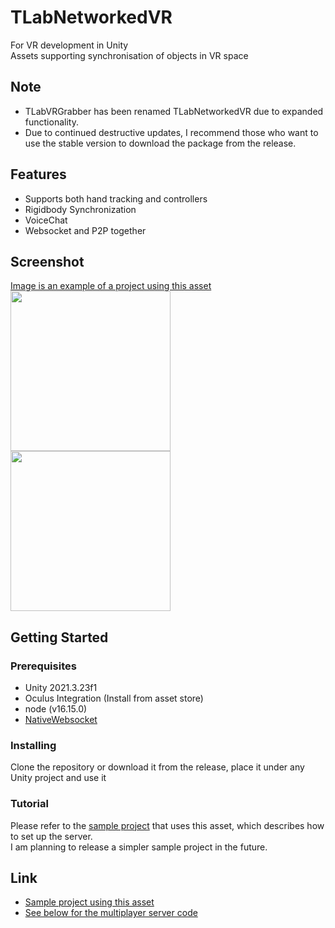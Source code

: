 # TLabNetworkedVR
For VR development in Unity  
Assets supporting synchronisation of objects in VR space  

## Note
- TLabVRGrabber has been renamed TLabNetworkedVR due to expanded functionality.
- Due to continued destructive updates, I recommend those who want to use the stable version to download the package from the release.

## Features
- Supports both hand tracking and controllers
- Rigidbody Synchronization
- VoiceChat
- Websocket and P2P together

## Screenshot
[Image is an example of a project using this asset](https://github.com/TLabAltoh/VR_Classroom)  
<img src="Media/tlab-grabbable-controller.gif" width="256">  
<img src="Media/tlab-grabbable-handtracking.gif" width="256">

## Getting Started

### Prerequisites
- Unity 2021.3.23f1  
- Oculus Integration (Install from asset store)  
- node (v16.15.0)
- [NativeWebsocket](https://github.com/endel/NativeWebSocket)

### Installing
Clone the repository or download it from the release, place it under any Unity project and use it

### Tutorial
Please refer to the [sample project](https://github.com/TLabAltoh/VR_Classroom) that uses this asset, which describes how to set up the server.  
I am planning to release a simpler sample project in the future.

## Link
- [Sample project using this asset](https://github.com/TLabAltoh/VR_Classroom)  
- [See below for the multiplayer server code](https://github.com/TLabAltoh/VR_Classroom/tree/master/Server/)
